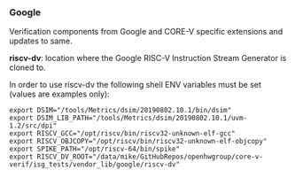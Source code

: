 ### Google
Verification components from Google and CORE-V specific extensions and updates to same.

**riscv-dv**: location where the Google RISC-V Instruction Stream Generator is cloned to.

In order to use riscv-dv the following shell ENV variables must be set (values are examples only):
```
export DSIM="/tools/Metrics/dsim/20190802.10.1/bin/dsim"
export DSIM_LIB_PATH="/tools/Metrics/dsim/20190802.10.1/uvm-1.2/src/dpi"
export RISCV_GCC="/opt/riscv/bin/riscv32-unknown-elf-gcc"
export RISCV_OBJCOPY="/opt/riscv/bin/riscv32-unknown-elf-objcopy"
export SPIKE_PATH="/opt/riscv-64/bin/spike"
export RISCV_DV_ROOT="/data/mike/GitHubRepos/openhwgroup/core-v-verif/isg_tests/vendor_lib/google/riscv-dv"
```
